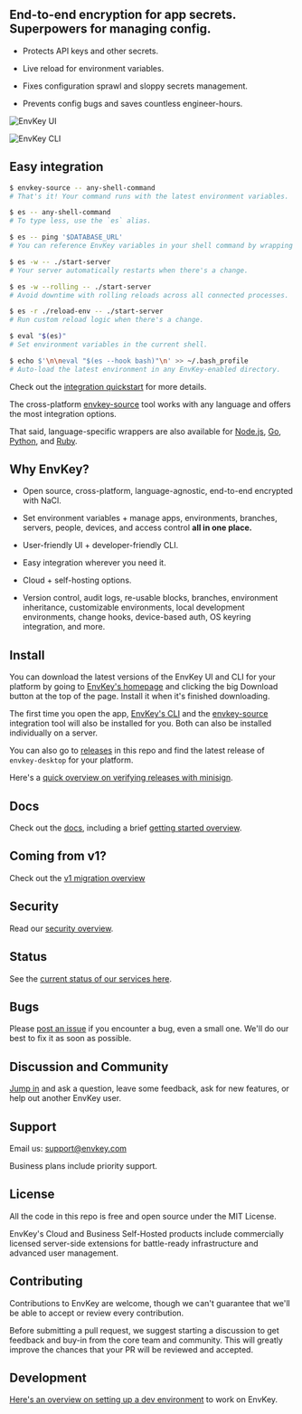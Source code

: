 ## End-to-end encryption for app secrets. Superpowers for managing config.

- Protects API keys and other secrets.

- Live reload for environment variables.

- Fixes configuration sprawl and sloppy secrets management.

- Prevents config bugs and saves countless engineer-hours.

![EnvKey UI](https://user-images.githubusercontent.com/545350/150350438-44ff380c-c346-41d0-8e39-f41e9ad73110.png)

![EnvKey CLI](https://user-images.githubusercontent.com/545350/150350715-c7c1ca15-ac37-406c-bc29-c8d922542d2f.gif)

## Easy integration

```bash
$ envkey-source -- any-shell-command
# That's it! Your command runs with the latest environment variables.

$ es -- any-shell-command
# To type less, use the `es` alias.

$ es -- ping '$DATABASE_URL'
# You can reference EnvKey variables in your shell command by wrapping them in single quotes.

$ es -w -- ./start-server
# Your server automatically restarts when there's a change.

$ es -w --rolling -- ./start-server
# Avoid downtime with rolling reloads across all connected processes.

$ es -r ./reload-env -- ./start-server
# Run custom reload logic when there's a change.

$ eval "$(es)"
# Set environment variables in the current shell.

$ echo $'\n\neval "$(es --hook bash)"\n' >> ~/.bash_profile
# Auto-load the latest environment in any EnvKey-enabled directory.
```

Check out the [integration quickstart](https://docs-v2.envkey.com/docs/integration-quickstart) for more details.

The cross-platform [envkey-source](https://docs-v2.envkey.com/docs/envkey-source) tool works with any language and offers the most integration options.

That said, language-specific wrappers are also available for [Node.js](https://github.com/envkey/envkey/tree/main/public/sdks/languages-and-frameworks/node), [Go](https://github.com/envkey/envkey/tree/main/public/sdks/languages-and-frameworks/go), [Python](https://github.com/envkey/envkey/tree/main/public/sdks/languages-and-frameworks/python), and [Ruby](https://github.com/envkey/envkey/tree/main/public/sdks/languages-and-frameworks/ruby).

## Why EnvKey?

- Open source, cross-platform, language-agnostic, end-to-end encrypted with NaCl.

- Set environment variables + manage apps, environments, branches, servers, people, devices, and access control **all in one place.**

- User-friendly UI + developer-friendly CLI.

- Easy integration wherever you need it.

- Cloud + self-hosting options.

- Version control, audit logs, re-usable blocks, branches, environment inheritance, customizable environments, local development environments, change hooks, device-based auth, OS keyring integration, and more.

## Install

You can download the latest versions of the EnvKey UI and CLI for your platform by going to [EnvKey's homepage](https://www.envkey.com) and clicking the big Download button at the top of the page. Install it when it's finished downloading.

The first time you open the app, [EnvKey's CLI](https://docs-v2.envkey.com/docs/cli-overview) and the [envkey-source](https://docs-v2.envkey.com/docs/envkey-source) integration tool will also be installed for you. Both can also be installed individually on a server.

You can also go to [releases](https://github.com/envkey/envkey/releases) in this repo and find the latest release of `envkey-desktop` for your platform.

Here's a [quick overview on verifying releases with minisign](https://docs-v2.envkey.com/docs/verifying-releases).

## Docs

Check out the [docs](https://docs-v2.envkey.com), including a brief [getting started overview](https://docs-v2.envkey.com/docs/getting-started).

## Coming from v1?

Check out the [v1 migration overview](https://docs-v2.envkey.com/docs/migrating-from-v1)

## Security

Read our [security overview](https://docs-v2.envkey.com/docs/security).

## Status

See the [current status of our services here](https://status.envkey.com).

## Bugs

Please [post an issue](https://github.com/envkey/envkey/issues) if you encounter a bug, even a small one. We'll do our best to fix it as soon as possible.

## Discussion and Community

[Jump in](https://github.com/envkey/envkey/discussion) and ask a question, leave some feedback, ask for new features, or help out another EnvKey user.

## Support

Email us: support@envkey.com

Business plans include priority support.

## License

All the code in this repo is free and open source under the MIT License.

EnvKey's Cloud and Business Self-Hosted products include commercially licensed server-side extensions for battle-ready infrastructure and advanced user management.

## Contributing

Contributions to EnvKey are welcome, though we can't guarantee that we'll be able to accept or review every contribution.

Before submitting a pull request, we suggest starting a discussion to get feedback and buy-in from the core team and community. This will greatly improve the chances that your PR will be reviewed and accepted.

## Development

[Here's an overview on setting up a dev environment](https://docs-v2.envkey.com/docs/development) to work on EnvKey.
